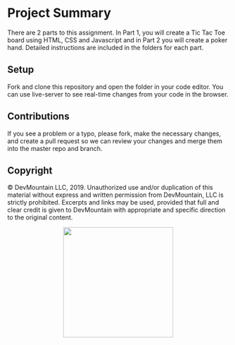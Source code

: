# Project Summary
There are 2 parts to this assignment. In Part 1, you will create a Tic Tac Toe board using HTML, CSS and Javascript and in Part 2 you will create a poker hand. Detailed instructions are included in the folders for each part.

## Setup

Fork and clone this repository and open the folder in your code editor. You can use live-server to see real-time changes from your code in the browser.

## Contributions

If you see a problem or a typo, please fork, make the necessary changes, and create a pull request so we can review your changes and merge them into the master repo and branch.

## Copyright

© DevMountain LLC, 2019. Unauthorized use and/or duplication of this material without express and written permission from DevMountain, LLC is strictly prohibited. Excerpts and links may be used, provided that full and clear credit is given to DevMountain with appropriate and specific direction to the original content.

<p align="center">
<img src="https://s3.amazonaws.com/devmountain/readme-logo.png" width="250">
</p>

